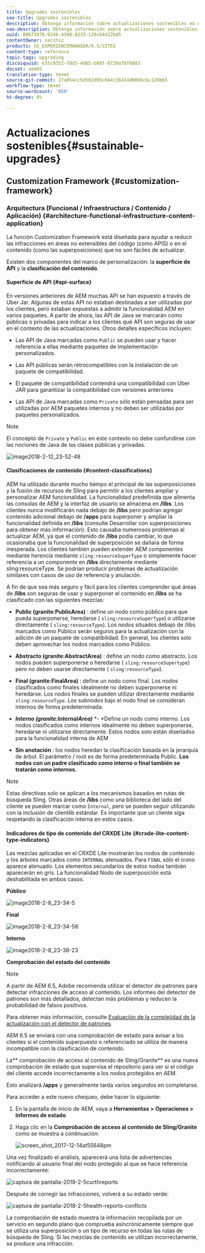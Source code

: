 ```yaml
---
title: Upgrades sostenibles
seo-title: Upgrades sostenibles
description: Obtenga información sobre actualizaciones sostenibles en AEM 6.4.
seo-description: Obtenga información sobre actualizaciones sostenibles en AEM 6.4.
uuid: 80673076-624b-4308-8233-129cb4422bd5
contentOwner: sarchiz
products: SG_EXPERIENCEMANAGER/6.5/SITES
content-type: reference
topic-tags: upgrading
discoiquuid: e35c9352-f0d5-4db5-b88f-0720af8f6883
docset: aem65
translation-type: tm+mt
source-git-commit: 27a054cc5d502d95c664c3b414d0066c6c120b65
workflow-type: tm+mt
source-wordcount: '859'
ht-degree: 0%

---
```



# Actualizaciones sostenibles{#sustainable-upgrades}

## Customization Framework {#customization-framework}

### Arquitectura (Funcional / Infraestructura / Contenido / Aplicación) {#architecture-functional-infrastructure-content-application}

La función Customization Framework está diseñada para ayudar a reducir las infracciones en áreas no extensibles del código (como APIS) o en el contenido (como las superposiciones) que no son fáciles de actualizar.

Existen dos componentes del marco de personalización: la **superficie de API** y la **clasificación del contenido**.

#### Superficie de API {#api-surface}

En versiones anteriores de AEM muchas API se han expuesto a través de Uber Jar. Algunas de estas API no estaban destinadas a ser utilizadas por los clientes, pero estaban expuestas a admitir la funcionalidad AEM en varios paquetes. A partir de ahora, las API de Java se marcarán como públicas o privadas para indicar a los clientes qué API son seguras de usar en el contexto de las actualizaciones. Otros detalles específicos incluyen:

* Las API de Java marcadas como `Public` se pueden usar y hacer referencia a ellas mediante paquetes de implementación personalizados.

* Las API públicas serán retrocompatibles con la instalación de un paquete de compatibilidad.
* El paquete de compatibilidad contendrá una compatibilidad con Uber JAR para garantizar la compatibilidad con versiones anteriores
* Las API de Java marcadas como `Private` sólo están pensadas para ser utilizadas por AEM paquetes internos y no deben ser utilizadas por paquetes personalizados.

>[!NOTE]
>
>El concepto de `Private` y `Public` en este contexto no debe confundirse con las nociones de Java de las clases públicas y privadas.

![image2018-2-12_23-52-48](assets/image2018-2-12_23-52-48.png)

#### Clasificaciones de contenido {#content-classifications}

AEM ha utilizado durante mucho tiempo el principal de las superposiciones y la fusión de recursos de Sling para permitir a los clientes ampliar y personalizar AEM funcionalidad. La funcionalidad predefinida que alimenta las consolas de AEM y la interfaz de usuario se almacena en **/libs**. Los clientes nunca modificarán nada debajo de **/libs** pero podrían agregar contenido adicional debajo de **/apps** para superponer y ampliar la funcionalidad definida en **/libs** (consulte Desarrollar con superposiciones para obtener más información). Esto causaba numerosos problemas al actualizar AEM, ya que el contenido de **/libs** podía cambiar, lo que ocasionaba que la funcionalidad de superposición se dañara de forma inesperada. Los clientes también pueden extender AEM componentes mediante herencia mediante `sling:resourceSuperType` o simplemente hacer referencia a un componente en **/libs** directamente mediante sling:resourceType. Se podrían producir problemas de actualización similares con casos de uso de referencia y anulación.

A fin de que sea más seguro y fácil para los clientes comprender qué áreas de **/libs** son seguras de usar y superponer el contenido en **/libs** se ha clasificado con las siguientes mezclas:

* **Public (granite:PublicArea)** : define un nodo como público para que pueda superponerse, heredarse (  `sling:resourceSuperType`) o utilizarse directamente (  `sling:resourceType`). Los nodos situados debajo de /libs marcados como Público serán seguros para la actualización con la adición de un paquete de compatibilidad. En general, los clientes solo deben aprovechar los nodos marcados como Público.

* **Abstracto (granite:AbstractArea)** : define un nodo como abstracto. Los nodos pueden superponerse o heredarse ( `sling:resourceSupertype`) pero no deben usarse directamente ( `sling:resourceType`).

* **Final (granite:FinalArea)** : define un nodo como final. Los nodos clasificados como finales idealmente no deben superponerse ni heredarse. Los nodos finales se pueden utilizar directamente mediante `sling:resourceType`. Los subnodos bajo el nodo final se consideran internos de forma predeterminada.

* ***Interno (granite:InternalArea)*** *- *Define un nodo como interno. Los nodos clasificados como internos idealmente no deben superponerse, heredarse ni utilizarse directamente. Estos nodos solo están diseñados para la funcionalidad interna de AEM

* **Sin anotación** : los nodos heredan la clasificación basada en la jerarquía de árbol. El parámetro / root es de forma predeterminada Public. **Los nodos con un padre clasificado como interno o final también se tratarán como internos.**

>[!NOTE]
>
>Estas directivas solo se aplican a los mecanismos basados en rutas de búsqueda Sling. Otras áreas de **/libs** como una biblioteca del lado del cliente se pueden marcar como `Internal`, pero se pueden seguir utilizando con la inclusión de clientlib estándar. Es importante que un cliente siga respetando la clasificación interna en estos casos.

#### Indicadores de tipo de contenido del CRXDE Lite {#crxde-lite-content-type-indicators}

Las mezclas aplicadas en el CRXDE Lite mostrarán los nodos de contenido y los árboles marcados como `INTERNAL` atenuados. Para `FINAL` sólo el icono aparece atenuado. Los elementos secundarios de estos nodos también aparecerán en gris. La funcionalidad Nodo de superposición está deshabilitada en ambos casos.

**Público**

![image2018-2-8_23-34-5](assets/image2018-2-8_23-34-5.png)

**Final**

![image2018-2-8_23-34-56](assets/image2018-2-8_23-34-56.png)

**Interno**

![image2018-2-8_23-38-23](assets/image2018-2-8_23-38-23.png)

**Comprobación del estado del contenido**

>[!NOTE]
>
>A partir de AEM 6.5, Adobe recomienda utilizar el detector de patrones para detectar infracciones de acceso al contenido. Los informes del detector de patrones son más detallados, detectan más problemas y reducen la probabilidad de falsos positivos.
>
>Para obtener más información, consulte [Evaluación de la complejidad de la actualización con el detector de patrones](/help/sites-deploying/pattern-detector.md).

AEM 6.5 se enviará con una comprobación de estado para avisar a los clientes si el contenido superpuesto o referenciado se utiliza de manera incompatible con la clasificación de contenido.

La** comprobación de acceso al contenido de Sling/Granite** es una nueva comprobación de estado que supervisa el repositorio para ver si el código del cliente accede incorrectamente a los nodos protegidos en AEM.

Esto analizará **/apps** y generalmente tarda varios segundos en completarse.

Para acceder a este nuevo chequeo, debe hacer lo siguiente:

1. En la pantalla de inicio de AEM, vaya a **Herramientas > Operaciones > Informes de estado**
1. Haga clic en la **Comprobación de acceso al contenido de Sling/Granite** como se muestra a continuación:

   ![screen_shot_2017-12-14at55648pm](assets/screen_shot_2017-12-14at55648pm.png)

Una vez finalizado el análisis, aparecerá una lista de advertencias notificando al usuario final del nodo protegido al que se hace referencia incorrectamente:

![captura de pantalla-2018-2-5curthreports](assets/screenshot-2018-2-5healthreports.png)

Después de corregir las infracciones, volverá a su estado verde:

![captura de pantalla-2018-2-5health-reports-conflicts](assets/screenshot-2018-2-5healthreports-violations.png)

La comprobación de estado muestra la información recopilada por un servicio en segundo plano que comprueba asincrónicamente siempre que se utiliza una superposición o un tipo de recurso en todas las rutas de búsqueda de Sling. Si las mezclas de contenido se utilizan incorrectamente, se produce una infracción.
